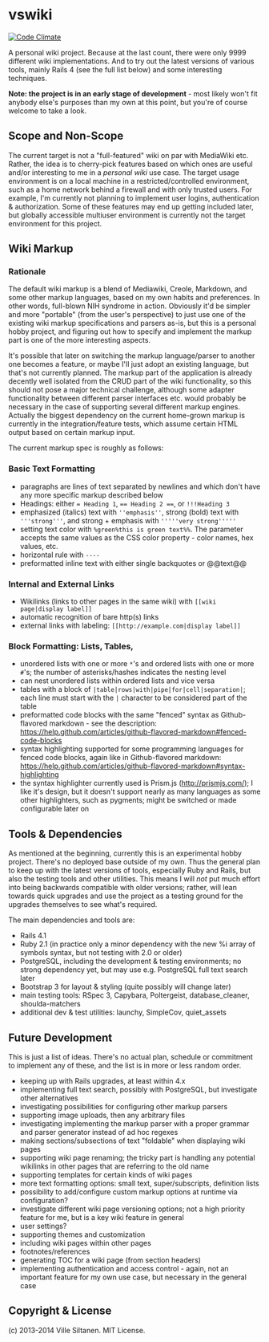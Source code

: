 # vswiki

[![Code Climate](https://codeclimate.com/github/villez/vswiki.png)](https://codeclimate.com/github/villez/vswiki)

A personal wiki project. Because at the last count, there were only
9999 different wiki implementations. And to try out the latest
versions of various tools, mainly Rails 4 (see the full list
below) and some interesting techniques.

**Note: the project is in an early stage of development** - most
likely won't fit anybody else's purposes than my own at this point,
but you're of course welcome to take a look.


## Scope and Non-Scope

The current target is not a "full-featured" wiki on par with MediaWiki
etc. Rather, the idea is to cherry-pick features based on which ones
are useful and/or interesting to me in a *personal wiki* use case. The
target usage environment is on a local machine in a
restricted/controlled environment, such as a home network behind a
firewall and with only trusted users. For example, I'm currently not
planning to implement user logins, authentication &
authorization. Some of these features may end up getting included
later, but globally accessible multiuser environment is currently not
the target environment for this project.


## Wiki Markup

### Rationale

The default wiki markup is a blend of Mediawiki, Creole, Markdown, and
some other markup languages, based on my own habits and
preferences. In other words, full-blown NIH syndrome in
action. Obviously it'd be simpler and more "portable" (from the user's
perspective) to just use one of the existing wiki markup
specifications and parsers as-is, but this is a personal hobby
project, and figuring out how to specify and implement the markup part
is one of the more interesting aspects.

It's possible that later on switching the markup language/parser to
another one becomes a feature, or maybe I'll just adopt an existing
language, but that's not currently planned. The markup part of the
application is already decently well isolated from the CRUD part of
the wiki functionality, so this should not pose a major technical
challenge, although some adapter functionality between different
parser interfaces etc. would probably be necessary in the case of
supporting several different markup engines. Actually the biggest
dependency on the current home-grown markup is currently in the
integration/feature tests, which assume certain HTML output based on
certain markup input.

The current markup spec is roughly as follows:

### Basic Text Formatting

 * paragraphs are lines of text separated by newlines and which don't have
   any more specific markup described below
 * Headings: either `= Heading 1`,  `== Heading 2 ==`, or
  `!!!Heading 3`
 * emphasized (italics) text with `''emphasis''`, strong (bold) text with
   `'''strong'''`, and strong + emphasis with `'''''very strong'''''`
 * setting text color with `%green%this is green text%%`. The parameter
   accepts the same values as the CSS color property - color names,
   hex values, etc. 
 * horizontal rule with `----`
 * preformatted inline text with either single backquotes or @@text@@
 
### Internal and External Links

 * Wikilinks (links to other pages in the same wiki) with `[[wiki page|display label]]`
 * automatic recognition of bare http(s) links
 * external links with labeling: `[[http://example.com|display label]]`

### Block Formatting: Lists, Tables, 

 * unordered lists with one or more `*`'s and ordered lists with one or more
   `#`'s; the number of asterisks/hashes indicates the nesting level
 * can nest unordered lists within ordered lists and vice versa
 * tables with a block of
   `|table|rows|with|pipe|for|cell|separation|`; each line must start
   with the `|` character to be considered part of the table
 * preformatted code blocks with the same "fenced" syntax as
   Github-flavored markdown - see the description:
   https://help.github.com/articles/github-flavored-markdown#fenced-code-blocks
 * syntax highlighting supported for some programming languages for
   fenced code blocks, again like in Github-flavored markdown:
   https://help.github.com/articles/github-flavored-markdown#syntax-highlighting
 * the syntax highlighter currently used is Prism.js
   (http://prismjs.com/); I like it's design, but it doesn't support
   nearly as many languages as some other highlighters, such as
   pygments; might be switched or made configurable later on


## Tools & Dependencies

As mentioned at the beginning, currently this is an experimental hobby
project. There's no deployed base outside of my own. Thus the general
plan to keep up with the latest versions of tools, especially Ruby and
Rails, but also the testing tools and other utilities. This means I
will *not* put much effort into being backwards compatible with older
versions; rather, will lean towards quick upgrades and use the project
as a testing ground for the upgrades themselves to see what's required.

The main dependencies and tools are:

 * Rails 4.1
 * Ruby 2.1 (in practice only a minor dependency with the new %i array of symbols
   syntax, but not testing with 2.0 or older)
 * PostgreSQL, including the development & testing environments; no
   strong dependency yet, but may use e.g. PostgreSQL full text search later
 * Bootstrap 3 for layout & styling (quite possibly will change later)
 * main testing tools: RSpec 3, Capybara, Poltergeist, database_cleaner, shoulda-matchers
 * additional dev & test utilities: launchy, SimpleCov, quiet_assets


## Future Development

This is just a list of ideas. There's no actual plan, schedule or
commitment to implement any of these, and the list is in more or less
random order.

 * keeping up with Rails upgrades, at least within 4.x
 * implementing full text search, possibly with PostgreSQL, but
   investigate other alternatives 
 * investigating possibilities for configuring other markup parsers
 * supporting image uploads, then any arbitrary files
 * investigating implementing the markup parser with a proper grammar
   and parser generator instead of ad hoc regexes
 * making sections/subsections of text "foldable" when displaying wiki pages
 * supporting wiki page renaming; the tricky part is handling
   any potential wikilinks in other pages that are referring to the
   old name
 * supporting templates for certain kinds of wiki pages
 * more text formatting options: small text, super/subscripts, definition
   lists
 * possibility to add/configure custom markup options at runtime via configuration?
 * investigate different wiki page versioning options; not a high
   priority feature for me, but is a key wiki feature in general
 * user settings?
 * supporting themes and customization
 * including wiki pages within other pages
 * footnotes/references
 * generating TOC for a wiki page (from section headers)
 * implementing authentication and access control - again, not an
   important feature for my own use case, but necessary in the general
   case
   

## Copyright & License

(c) 2013-2014 Ville Siltanen. MIT License.
